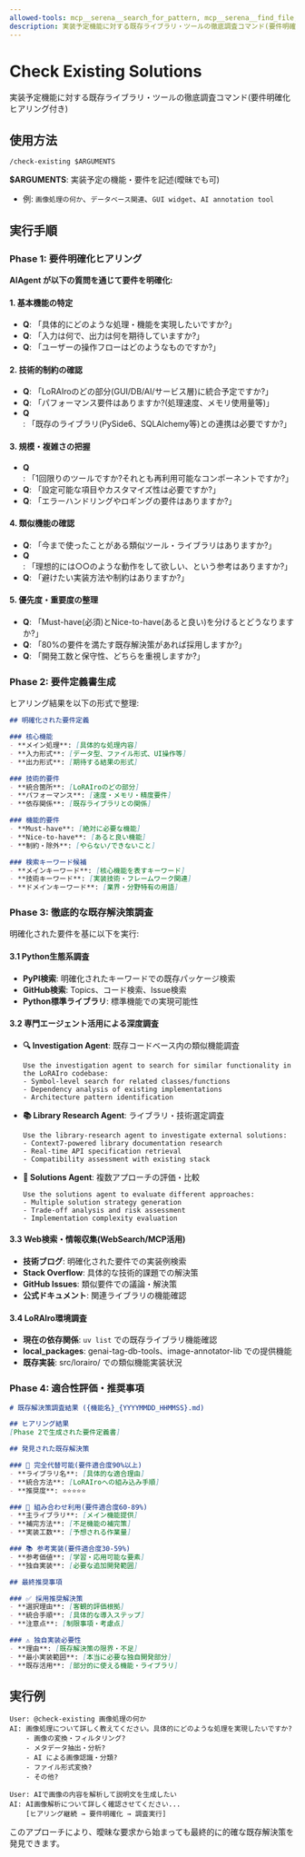 ```yaml
---
allowed-tools: mcp__serena__search_for_pattern, mcp__serena__find_file, mcp__serena__list_dir, mcp__serena__read_memory, mcp__serena__write_memory, mcp__context7__resolve-library-id, mcp__context7__get-library-docs, Read, Bash, TodoWrite, WebSearch, WebFetch, Task
description: 実装予定機能に対する既存ライブラリ・ツールの徹底調査コマンド(要件明確化ヒアリング付き)
---
```

# Check Existing Solutions

実装予定機能に対する既存ライブラリ・ツールの徹底調査コマンド(要件明確化ヒアリング付き)

## 使用方法
```
/check-existing $ARGUMENTS
```

**$ARGUMENTS**: 実装予定の機能・要件を記述(曖昧でも可)
- 例: `画像処理の何か`、`データベース関連`、`GUI widget`、`AI annotation tool`

## 実行手順

### Phase 1: 要件明確化ヒアリング

**AIAgent が以下の質問を通じて要件を明確化:**

#### 1. 基本機能の特定
- **Q**: 「具体的にどのような処理・機能を実現したいですか?」
- **Q**: 「入力は何で、出力は何を期待していますか?」
- **Q**: 「ユーザーの操作フローはどのようなものですか?」

#### 2. 技術的制約の確認
- **Q**: 「LoRAIroのどの部分(GUI/DB/AI/サービス層)に統合予定ですか?」
- **Q**: 「パフォーマンス要件はありますか?(処理速度、メモリ使用量等)」
- **Q**: 「既存のライブラリ(PySide6、SQLAlchemy等)との連携は必要ですか?」

#### 3. 規模・複雑さの把握
- **Q**: 「1回限りのツールですか?それとも再利用可能なコンポーネントですか?」
- **Q**: 「設定可能な項目やカスタマイズ性は必要ですか?」
- **Q**: 「エラーハンドリングやロギングの要件はありますか?」

#### 4. 類似機能の確認
- **Q**: 「今まで使ったことがある類似ツール・ライブラリはありますか?」
- **Q**: 「理想的には○○のような動作をして欲しい、という参考はありますか?」
- **Q**: 「避けたい実装方法や制約はありますか?」

#### 5. 優先度・重要度の整理
- **Q**: 「Must-have(必須)とNice-to-have(あると良い)を分けるとどうなりますか?」
- **Q**: 「80%の要件を満たす既存解決策があれば採用しますか?」
- **Q**: 「開発工数と保守性、どちらを重視しますか?」

### Phase 2: 要件定義書生成

ヒアリング結果を以下の形式で整理:

```markdown
## 明確化された要件定義

### 核心機能
- **メイン処理**: [具体的な処理内容]
- **入力形式**: [データ型、ファイル形式、UI操作等]
- **出力形式**: [期待する結果の形式]

### 技術的要件
- **統合箇所**: [LoRAIroのどの部分]
- **パフォーマンス**: [速度・メモリ・精度要件]
- **依存関係**: [既存ライブラリとの関係]

### 機能的要件
- **Must-have**: [絶対に必要な機能]
- **Nice-to-have**: [あると良い機能]
- **制約・除外**: [やらない/できないこと]

### 検索キーワード候補
- **メインキーワード**: [核心機能を表すキーワード]
- **技術キーワード**: [実装技術・フレームワーク関連]
- **ドメインキーワード**: [業界・分野特有の用語]
```

### Phase 3: 徹底的な既存解決策調査

明確化された要件を基に以下を実行:

#### 3.1 Python生態系調査
- **PyPI検索**: 明確化されたキーワードでの既存パッケージ検索
- **GitHub検索**: Topics、コード検索、Issue検索
- **Python標準ライブラリ**: 標準機能での実現可能性

#### 3.2 専門エージェント活用による深度調査
- **🔍 Investigation Agent**: 既存コードベース内の類似機能調査
  ```
  Use the investigation agent to search for similar functionality in the LoRAIro codebase:
  - Symbol-level search for related classes/functions
  - Dependency analysis of existing implementations
  - Architecture pattern identification
  ```
- **📚 Library Research Agent**: ライブラリ・技術選定調査
  ```
  Use the library-research agent to investigate external solutions:
  - Context7-powered library documentation research
  - Real-time API specification retrieval
  - Compatibility assessment with existing stack
  ```
- **🎯 Solutions Agent**: 複数アプローチの評価・比較
  ```
  Use the solutions agent to evaluate different approaches:
  - Multiple solution strategy generation
  - Trade-off analysis and risk assessment
  - Implementation complexity evaluation
  ```

#### 3.3 Web検索・情報収集(WebSearch/MCP活用)
- **技術ブログ**: 明確化された要件での実装例検索
- **Stack Overflow**: 具体的な技術的課題での解決策
- **GitHub Issues**: 類似要件での議論・解決策
- **公式ドキュメント**: 関連ライブラリの機能確認

#### 3.4 LoRAIro環境調査
- **現在の依存関係**: `uv list` での既存ライブラリ機能確認
- **local_packages**: genai-tag-db-tools、image-annotator-lib での提供機能
- **既存実装**: src/lorairo/ での類似機能実装状況

### Phase 4: 適合性評価・推奨事項

```markdown
# 既存解決策調査結果 ({機能名}_{YYYYMMDD_HHMMSS}.md)

## ヒアリング結果
[Phase 2で生成された要件定義書]

## 発見された既存解決策

### 🎯 完全代替可能(要件適合度90%以上)
- **ライブラリ名**: [具体的な適合理由]
- **統合方法**: [LoRAIroへの組み込み手順]
- **推奨度**: ⭐⭐⭐⭐⭐

### 🔧 組み合わせ利用(要件適合度60-89%)
- **主ライブラリ**: [メイン機能提供]
- **補完方法**: [不足機能の補完策]
- **実装工数**: [予想される作業量]

### 📚 参考実装(要件適合度30-59%)
- **参考価値**: [学習・応用可能な要素]
- **独自実装**: [必要な追加開発範囲]

## 最終推奨事項

### ✅ 採用推奨解決策
- **選択理由**: [客観的評価根拠]
- **統合手順**: [具体的な導入ステップ]
- **注意点**: [制限事項・考慮点]

### ⚠️ 独自実装必要性
- **理由**: [既存解決策の限界・不足]
- **最小実装範囲**: [本当に必要な独自開発部分]
- **既存活用**: [部分的に使える機能・ライブラリ]
```

## 実行例

```
User: @check-existing 画像処理の何か
AI: 画像処理について詳しく教えてください。具体的にどのような処理を実現したいですか?
    - 画像の変換・フィルタリング?
    - メタデータ抽出・分析?
    - AI による画像認識・分類?
    - ファイル形式変換?
    - その他?

User: AIで画像の内容を解析して説明文を生成したい
AI: AI画像解析について詳しく確認させてください...
    [ヒアリング継続 → 要件明確化 → 調査実行]
```

このアプローチにより、曖昧な要求から始まっても最終的に的確な既存解決策を発見できます。
